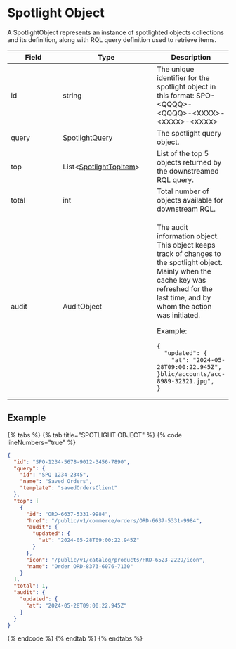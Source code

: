 # Spotlight Object

A SpotlightObject represents an instance of spotlighted objects collections and its definition, along with RQL query definition used to retrieve items.

<table><thead><tr><th width="166">Field</th><th width="223">Type</th><th>Description</th></tr></thead><tbody><tr><td>id</td><td>string</td><td>The unique identifier for the spotlight object in this format: SPO-&#x3C;QQQQ>-&#x3C;QQQQ>-&#x3C;XXXX>-&#x3C;XXXX>-&#x3C;XXXX></td></tr><tr><td>query</td><td><a href="../spotlight-query/">SpotlightQuery</a></td><td>The spotlight query object.</td></tr><tr><td>top</td><td>List&#x3C;<a href="spotlight-topitem.md">SpotlightTopItem</a>></td><td>List of the top 5 objects returned by the downstreamed RQL query.</td></tr><tr><td>total</td><td>int</td><td>Total number of objects available for downstream RQL.</td></tr><tr><td>audit</td><td>AuditObject</td><td><p>The audit information object. This object keeps track of changes to the spotlight object. Mainly when the cache key was refreshed for the last time, and by whom the action was initiated. </p><p>Example: </p><pre class="language-json" data-overflow="wrap" data-line-numbers><code class="lang-json">{
  "updated": {
    "at": "2024-05-28T09:00:22.945Z",
}blic/accounts/acc-8989-32321.jpg",
}
</code></pre></td></tr></tbody></table>

## Example <a href="#example" id="example"></a>

{% tabs %}
{% tab title="SPOTLIGHT OBJECT" %}
{% code lineNumbers="true" %}
```json
{
  "id": "SPO-1234-5678-9012-3456-7890",
  "query": {
    "id": "SPQ-1234-2345",
    "name": "Saved Orders",
    "template": "savedOrdersClient"
  },
  "top": [
    {
      "id": "ORD-6637-5331-9984",
      "href": "/public/v1/commerce/orders/ORD-6637-5331-9984",
      "audit": {
        "updated": {
          "at": "2024-05-28T09:00:22.945Z"
        }
      },
      "icon": "/public/v1/catalog/products/PRD-6523-2229/icon",
      "name": "Order ORD-8373-6076-7130"
    }
  ],
  "total": 1,
  "audit": {
    "updated": {
      "at": "2024-05-28T09:00:22.945Z"
    }
  }
}
```
{% endcode %}
{% endtab %}
{% endtabs %}

